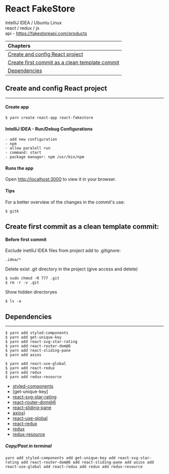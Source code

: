 # React FakeStore
IntelliJ IDEA / Ubuntu Linux  
react / redux / js  
api - https://fakestoreapi.com/products


| Chapters                                                                |
| :---------------------------------------------------------------------- |
| [Create and config React project](#Create-and-config-React-project)     |
| [Create first commit as a clean template commit](#Create-first-commit-as-a-clean-template-commit) |
| [Dependencies](#Dependencies)                                           |

## Create and config React project
---
#### Create app
```
$ yarn create react-app react-fakestore
```
#### IntelliJ IDEA - Run/Debug Configurations
```
- add new configuration
- npm
- allow paralell run
- command: start
- package manager: npm /usr/bin/npm
```
#### Runs the app
Open [http://localhost:3000](http://localhost:3000) to view it in your browser.

#### Tips
For a better overview of the changes in the commit's use:
```
$ gitk
```

## Create first commit as a clean template commit:
#### Before first commit
Exclude inetlliJ IDEA files from project 
add to .gitignore:
```
.idea/*
```
Delete exist .git directory in the project (give access and delete)
```
$ sudo chmod -R 777 .git
$ rm -r -v .git
```
Show hidden directoryes
```
$ ls -a
```

## Dependencies
---
```
$ yarn add styled-components
$ yarn add get-unique-key
$ yarn add react-svg-star-rating
$ yarn add react-router-dom@6
$ yarn add react-sliding-pane
$ yarn add axios

$ yarn add react-use-global  
$ yarn add react-redux  
$ yarn add redux  
$ yarn add redux-resource
```

- [styled-components](https://www.npmjs.com/package/styled-components)
- [get-unique-key]
- [react-svg-star-rating](https://www.npmjs.com/package/react-svg-star-rating)
- [react-router-dom@6](https://www.npmjs.com/package/react-router-dom)
- [react-sliding-pane](https://www.npmjs.com/package/react-sliding-pane)
- [axios](https://www.npmjs.com/package/axios))
- [react-use-global](https://www.npmjs.com/package/react-use-global)
- [react-redux](https://www.npmjs.com/package/react-redux)
- [redux](https://www.npmjs.com/package/redux)
- [redux-resource](https://www.npmjs.com/package/redux-resource)

##### Copy/Past in terminal
```
yarn add styled-components add get-unique-key add react-svg-star-rating add react-router-dom@6 add react-sliding-pane add axios add react-use-global add react-redux add redux add redux-resource
```

